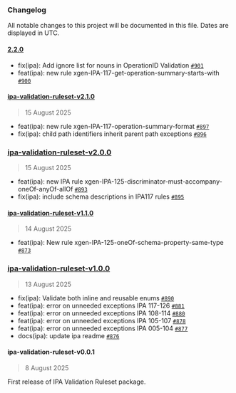 ### Changelog

All notable changes to this project will be documented in this file. Dates are displayed in UTC.

#### [2.2.0](https://github.com/mongodb/openapi/compare/ipa-validation-ruleset-v2.1.0...2.2.0)

- fix(ipa): Add ignore list for nouns in OperationID Validation [`#901`](https://github.com/mongodb/openapi/pull/901)
- feat(ipa): new rule xgen-IPA-117-get-operation-summary-starts-with [`#900`](https://github.com/mongodb/openapi/pull/900)

#### [ipa-validation-ruleset-v2.1.0](https://github.com/mongodb/openapi/compare/ipa-validation-ruleset-v2.0.0...ipa-validation-ruleset-v2.1.0)

> 15 August 2025

- feat(ipa): new rule xgen-IPA-117-operation-summary-format [`#897`](https://github.com/mongodb/openapi/pull/897)
- fix(ipa): child path identifiers inherit parent path exceptions [`#896`](https://github.com/mongodb/openapi/pull/896)

### [ipa-validation-ruleset-v2.0.0](https://github.com/mongodb/openapi/compare/ipa-validation-ruleset-v1.1.0...ipa-validation-ruleset-v2.0.0)

> 15 August 2025

- feat(ipa): new IPA rule xgen-IPA-125-discriminator-must-accompany-oneOf-anyOf-allOf [`#893`](https://github.com/mongodb/openapi/pull/893)
- fix(ipa): include schema descriptions in IPA117 rules [`#895`](https://github.com/mongodb/openapi/pull/895)

#### [ipa-validation-ruleset-v1.1.0](https://github.com/mongodb/openapi/compare/ipa-validation-ruleset-v1.0.0...ipa-validation-ruleset-v1.1.0)

> 14 August 2025

- feat(ipa): New rule xgen-IPA-125-oneOf-schema-property-same-type [`#873`](https://github.com/mongodb/openapi/pull/873)

### [ipa-validation-ruleset-v1.0.0](https://github.com/mongodb/openapi/compare/ipa-validation-ruleset-v0.0.1...ipa-validation-ruleset-v1.0.0)

> 13 August 2025

- fix(ipa): Validate both inline and reusable enums [`#890`](https://github.com/mongodb/openapi/pull/890)
- feat(ipa): error on unneeded exceptions IPA 117-126 [`#881`](https://github.com/mongodb/openapi/pull/881)
- feat(ipa): error on unneeded exceptions IPA 108-114 [`#880`](https://github.com/mongodb/openapi/pull/880)
- feat(ipa): error on unneeded exceptions IPA 105-107 [`#878`](https://github.com/mongodb/openapi/pull/878)
- feat(ipa): error on unneeded exceptions IPA 005-104 [`#877`](https://github.com/mongodb/openapi/pull/877)
- docs(ipa): update ipa readme [`#876`](https://github.com/mongodb/openapi/pull/876)

<!-- auto-changelog-above -->

#### ipa-validation-ruleset-v0.0.1

> 8 August 2025

First release of IPA Validation Ruleset package.
